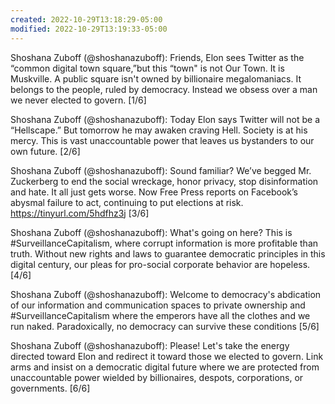 ```yaml
---
created: 2022-10-29T13:18:29-05:00
modified: 2022-10-29T13:19:33-05:00
---
```


Shoshana Zuboff (@shoshanazuboff): Friends, Elon sees Twitter as the “common digital town square,”but this “town" is not Our Town. It is Muskville.  A public square isn't owned by billionaire megalomaniacs. It belongs to the people, ruled by democracy. Instead we obsess over a man we never elected to govern. [1/6]

Shoshana Zuboff (@shoshanazuboff): Today Elon says Twitter will not be a “Hellscape.” But tomorrow he may awaken craving Hell. Society is at his mercy. This is vast unaccountable power that leaves us bystanders to our own future. [2/6]

Shoshana Zuboff (@shoshanazuboff): Sound familiar? We’ve begged Mr. Zuckerberg to end the social wreckage, honor privacy, stop disinformation and hate. It all just gets worse. Now Free Press reports on Facebook’s abysmal failure to act, continuing to put  elections at risk. https://tinyurl.com/5hdfhz3j [3/6]

Shoshana Zuboff (@shoshanazuboff): What's going on here? This is #SurveillanceCapitalism, where corrupt information is more profitable than truth.  Without new rights and laws to guarantee democratic principles in this digital century, our pleas for pro-social corporate behavior are hopeless.[4/6]

Shoshana Zuboff (@shoshanazuboff): Welcome to democracy's abdication of our information and communication spaces to private ownership and #SurveillanceCapitalism where the emperors have all the clothes and we run naked. Paradoxically, no democracy can survive these conditions  [5/6]

Shoshana Zuboff (@shoshanazuboff): Please! Let's take the energy directed toward Elon and redirect it toward those we elected to govern. Link arms and insist on a democratic digital future where we are protected from unaccountable power wielded by billionaires, despots, corporations, or governments. [6/6]
